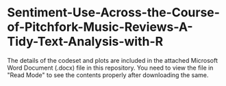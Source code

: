 # Sentiment-Use-Across-the-Course-of-Pitchfork-Music-Reviews-A-Tidy-Text-Analysis-with-R

The details of the codeset and plots are included in the attached Microsoft Word Document (.docx) file in this repository. 
You need to view the file in "Read Mode" to see the contents properly after downloading the same.
